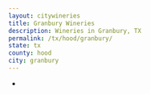```yaml
---
layout: citywineries
title: Granbury Wineries
description: Wineries in Granbury, TX
permalink: /tx/hood/granbury/
state: tx
county: hood
city: granbury
---
```

-
